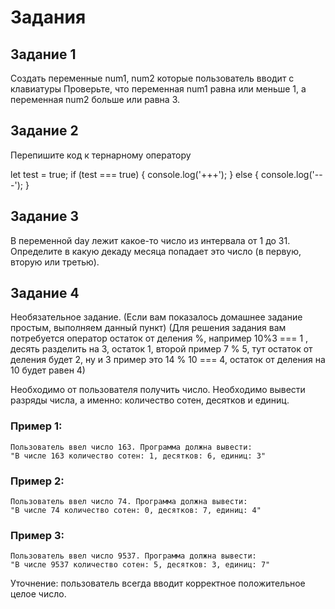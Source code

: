 # Задания

## Задание 1

Создать переменные num1, num2 которые пользователь вводит с клавиатуры
Проверьте, что переменная num1 равна или меньше 1, а переменная num2 больше или равна 3.

## Задание 2

Перепишите код к тернарному оператору

let test = true;
if (test === true) {
console.log('+++');
} else {
console.log('---');
}

## Задание 3

В переменной day лежит какое-то число из интервала от 1 до 31. Определите в какую декаду месяца попадает это число (в первую, вторую или третью).

## Задание 4

Необязательное задание. (Если вам показалось домашнее задание простым, выполняем данный пункт)
(Для решения задания вам потребуется оператор остаток от деления %, например 10%3 === 1 , десять разделить на 3, остаток 1, второй пример 7 % 5, тут остаток от деления будет 2, ну и 3 пример это 14 % 10 === 4, остаток от деления на 10 будет равен 4)

Необходимо от пользователя получить число.
Необходимо вывести разряды числа, а именно: количество сотен, десятков и единиц.

### Пример 1:

    Пользователь ввел число 163. Программа должна вывести:
    "В числе 163 количество сотен: 1, десятков: 6, единиц: 3"

### Пример 2:

    Пользователь ввел число 74. Программа должна вывести:
    "В числе 74 количество сотен: 0, десятков: 7, единиц: 4"

### Пример 3:

    Пользователь ввел число 9537. Программа должна вывести:
    "В числе 9537 количество сотен: 5, десятков: 3, единиц: 7"

Уточнение: пользователь всегда вводит корректное положительное целое число.
